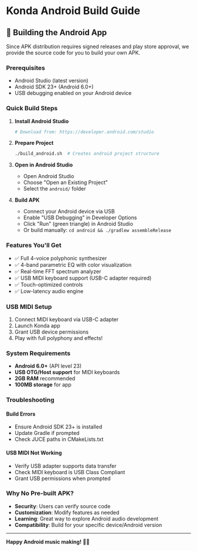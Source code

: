 # Konda Android Build Guide

## 📱 Building the Android App

Since APK distribution requires signed releases and play store approval, we provide the source code for you to build your own APK.

### Prerequisites
- Android Studio (latest version)
- Android SDK 23+ (Android 6.0+)
- USB debugging enabled on your Android device

### Quick Build Steps

1. **Install Android Studio**
   ```bash
   # Download from: https://developer.android.com/studio
   ```

2. **Prepare Project**
   ```bash
   ./build_android.sh  # Creates android project structure
   ```

3. **Open in Android Studio**
   - Open Android Studio
   - Choose "Open an Existing Project"
   - Select the `android/` folder

4. **Build APK**
   - Connect your Android device via USB
   - Enable "USB Debugging" in Developer Options
   - Click "Run" (green triangle) in Android Studio
   - Or build manually: `cd android && ./gradlew assembleRelease`

### Features You'll Get
- ✅ Full 4-voice polyphonic synthesizer
- ✅ 4-band parametric EQ with color visualization
- ✅ Real-time FFT spectrum analyzer
- ✅ USB MIDI keyboard support (USB-C adapter required)
- ✅ Touch-optimized controls
- ✅ Low-latency audio engine

### USB MIDI Setup
1. Connect MIDI keyboard via USB-C adapter
2. Launch Konda app
3. Grant USB device permissions
4. Play with full polyphony and effects!

### System Requirements
- **Android 6.0+** (API level 23)
- **USB OTG/Host support** for MIDI keyboards
- **2GB RAM** recommended
- **100MB storage** for app

### Troubleshooting

#### Build Errors
- Ensure Android SDK 23+ is installed
- Update Gradle if prompted
- Check JUCE paths in CMakeLists.txt

#### USB MIDI Not Working
- Verify USB adapter supports data transfer
- Check MIDI keyboard is USB Class Compliant
- Grant USB permissions when prompted

### Why No Pre-built APK?
- **Security**: Users can verify source code
- **Customization**: Modify features as needed
- **Learning**: Great way to explore Android audio development
- **Compatibility**: Build for your specific device/Android version

---

**Happy Android music making!** 🎵📱